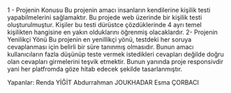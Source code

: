 1 - Projenin Konusu
Bu projenin amacı insanların kendilerine kişilik testi yapabilmelerini sağlamaktır. Bu projede web üzerinde bir kişilik testi oluşturulmuştur. Kişiler bu testi dürüstce çözdüklerinde 4 ayrı temel kişilikten hangisine en yakın olduklarını öğrenmiş olacaklardır.
2- Projenin Yenilikçi Yönü
Bu projenin en yenillikçi yönü, testdeki her soruya cevaplanması için belirli bir süre tanınmış olmasıdır. Bunun amacı kullanıcıların fazla düşünüp teste vermek istedikleri cevapları değilde doğru olan cevapları girmelerini teşvik etmektir. Bunun yanında proje responsivdir yani her platfromda göze hitab edecek şekilde tasarlanmıştır.

Yapanlar:
Renda YİĞİT
Abdurrahman JOUKHADAR
Esma ÇORBACI
